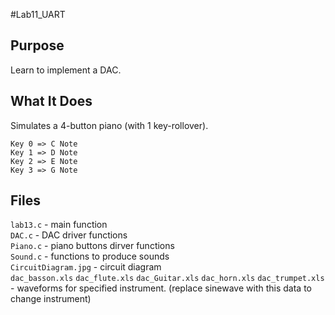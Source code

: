 #Lab11_UART

## Purpose
Learn to implement a DAC.


## What It Does
Simulates a 4-button piano (with 1 key-rollover).

    Key 0 => C Note
    Key 1 => D Note
    Key 2 => E Note
    Key 3 => G Note


## Files
`lab13.c` - main function  
`DAC.c` - DAC driver functions  
`Piano.c` - piano buttons dirver functions  
`Sound.c` - functions to produce sounds  
`CircuitDiagram.jpg` - circuit diagram  
`dac_basson.xls` `dac_flute.xls` `dac_Guitar.xls` `dac_horn.xls` `dac_trumpet.xls` - waveforms for specified instrument. (replace sinewave with this data to change instrument)
